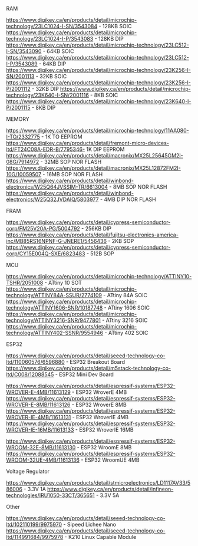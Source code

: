 RAM

https://www.digikey.ca/en/products/detail/microchip-technology/23LC1024-I-SN/3543084 - 128KB SOIC
https://www.digikey.ca/en/products/detail/microchip-technology/23LC1024-I-P/3543083  - 128KB DIP
https://www.digikey.ca/en/products/detail/microchip-technology/23LC512-I-SN/3543090  - 64KB  SOIC
https://www.digikey.ca/en/products/detail/microchip-technology/23LC512-I-P/3543089   - 64KB  DIP
https://www.digikey.ca/en/products/detail/microchip-technology/23K256-I-SN/2001113   - 32KB  SOIC
https://www.digikey.ca/en/products/detail/microchip-technology/23K256-I-P/2001112    - 32KB  DIP
https://www.digikey.ca/en/products/detail/microchip-technology/23K640-I-SN/2001116   - 8KB   SOIC
https://www.digikey.ca/en/products/detail/microchip-technology/23K640-I-P/2001115    - 8KB   DIP

MEMORY

https://www.digikey.ca/en/products/detail/microchip-technology/11AA080-I-TO/2332775       - 1K    TO  EEPROM
https://www.digikey.ca/en/products/detail/fremont-micro-devices-ltd/FT24C08A-EDR-B/7795346- 1K    DIP EEPROM
https://www.digikey.ca/en/products/detail/macronix/MX25L25645GM2I-08G/7914972             - 32MB  SOP NOR FLASH
https://www.digikey.ca/en/products/detail/macronix/MX25L12872FM2I-10G/10059507            - 16MB  SOP NOR FLASH
https://www.digikey.ca/en/products/detail/winbond-electronics/W25Q64JVSSIM-TR/6613004     - 8MB   SOP NOR FLASH  
https://www.digikey.ca/en/products/detail/winbond-electronics/W25Q32JVDAIQ/5803977        - 4MB   DIP NOR FLASH

FRAM

https://www.digikey.ca/en/products/detail/cypress-semiconductor-corp/FM25V20A-PG/5004792                - 256KB DIP
https://www.digikey.ca/en/products/detail/fujitsu-electronics-america-inc/MB85RS16NPNF-G-JNERE1/5456436 - 2KB   SOP
https://www.digikey.ca/en/products/detail/cypress-semiconductor-corp/CY15E004Q-SXE/6823483              - 512B SOP

MCU

https://www.digikey.ca/en/products/detail/microchip-technology/ATTINY10-TSHR/2051008   - ATtiny 10   SOT
https://www.digikey.ca/en/products/detail/microchip-technology/ATTINY84A-SSUR/2774109  - ATtiny 84A  SOIC
https://www.digikey.ca/en/products/detail/microchip-technology/ATTINY1606-SNR/10187748 - ATtiny 1606 SOIC
https://www.digikey.ca/en/products/detail/microchip-technology/ATTINY3216-SNR/9477801  - ATtiny 3216 SOIC
https://www.digikey.ca/en/products/detail/microchip-technology/ATTINY402-SSNR/9554946  - ATtiny 402  SOIC

ESP32

https://www.digikey.ca/en/products/detail/seeed-technology-co-ltd/110060576/6596880 - ESP32 Breakout Board
https://www.digikey.ca/en/products/detail/m5stack-technology-co-ltd/C008/12088545   - ESP32 Mini Dev Board

https://www.digikey.ca/en/products/detail/espressif-systems/ESP32-WROVER-E-4MB/11613129    - ESP32 WroverE 4MB
https://www.digikey.ca/en/products/detail/espressif-systems/ESP32-WROVER-E-8MB/11613126    - ESP32 WroverE 8MB
https://www.digikey.ca/en/products/detail/espressif-systems/ESP32-WROVER-IE-4MB/11613131   - ESP32 WroverIE 4MB
https://www.digikey.ca/en/products/detail/espressif-systems/ESP32-WROVER-IE-16MB/11613133  - ESP32 WroverIE 16MB

https://www.digikey.ca/en/products/detail/espressif-systems/ESP32-WROOM-32E-8MB/11613130   - ESP32 WroomE 8MB
https://www.digikey.ca/en/products/detail/espressif-systems/ESP32-WROOM-32UE-4MB/11613136  - ESP32 WroomUE 4MB

Voltage Regulator

https://www.digikey.ca/en/products/detail/stmicroelectronics/LD1117AV33/586006      - 3.3V 1A
https://www.digikey.ca/en/products/detail/infineon-technologies/IRU1050-33CT/365651 - 3.3V 5A

Other

https://www.digikey.ca/en/products/detail/seeed-technology-co-ltd/102110199/9975970        - Sipeed Lichee Nano
https://www.digikey.ca/en/products/detail/seeed-technology-co-ltd/114991684/9975978        - K210 Linux Capable Module
